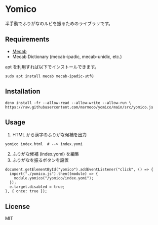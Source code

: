 # Yomico

半手動でふりがなのルビを振るためのライブラリです。

## Requirements

- [Mecab](https://taku910.github.io/mecab/)
- Mecab Dictionary (mecab-ipadic, mecab-unidic, etc.)

apt を利用すれば以下でインストールできます。

```
sudo apt install mecab mecab-ipadic-utf8
```

## Installation

```
deno install -fr --allow-read --allow-write --allow-run \
https://raw.githubusercontent.com/marmooo/yomico/main/src/yomico.js
```

## Usage

1. HTML から漢字のふりがな候補を出力

```
yomico index.html  # --> index.yomi
```

2. ふりがな候補 (index.yomi) を編集
3. ふりがなを振るボタンを設置

```
document.getElementById("yomico").addEventListener("click", () => {
  import("./yomico.js").then((module) => {
    module.yomico("/yomico/index.yomi");
  });
  e.target.disabled = true;
}, { once: true });
```

## License

MIT
